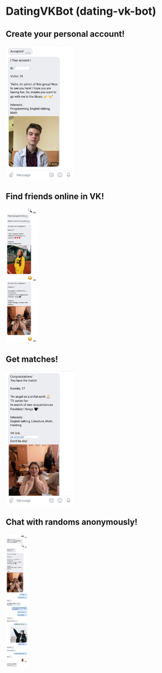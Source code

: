 # DatingVKBot (dating-vk-bot)

## Create your personal account!
<img src="images/scr_form.jpg" height="350" title="Create account!">

## Find friends online in VK!
<img src="images/src_finding.jpg" height="350" title="Find friends!">

## Get matches!
<img src="images/scr_match.jpg" height="350" title="Match!">

## Chat with randoms anonymously!
<img src="images/scr_chat.jpg" height="350" title="Chat!">


